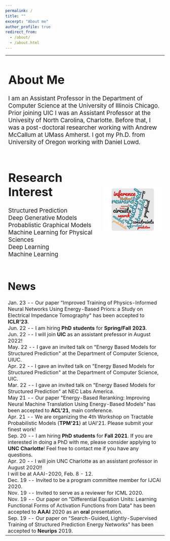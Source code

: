 ```yaml
---
permalink: /
title: ""
excerpt: "About me"
author_profile: true
redirect_from: 
  - /about/
  - /about.html
---
```


<table style="border-collapse: collapse; border: none;">
  
  <tr style="border: none;"><td style="border: none; font-size: 14pt; vertical-align:top;" valign="top" colspan="2">
  <h1> About Me </h1>

I am an Assistant Professor in the Department of Computer Science at the University of Illinois Chicago. Prior joining UIC I was an Assistant Professor at the Univesity of North Carolina, Charlotte.
Before that, I was a post-doctoral researcher working with Andrew McCallum at UMass Amherst.
I got my Ph.D. from University of Oregon working with Daniel Lowd. <br>

</td>
</tr>


<tr> <td width="60%" style="border: none; font-size: 14pt; vertical-align:top;" valign="top">

<h1> Research Interest </h1>  

Structured Prediction <br>
Deep Generative Models <br>
Probablistic Graphical Models <br>
Machine Learning for Physical Sciences <br>
Deep Learning <br>
Machine Learning <br>
  </td> <td width="40%" style="border: none;" align="right"><img width="120%" src="/images/pedram_cloud.png"/></td> </tr>

<tr> <td colspan="2" style="border: none; font-size: 12pt; vertical-align:top;">
  
<h1> News </h1>
Jan. 23 -- Our paper "Improved Training of Physics-Informed Neural Networks Using Energy-Based Priors: a Study on Electrical Impedance Tomography" has been accepted to <b>ICLR'23</b>. <br>  
Jun. 22 -- I am hiring <b>PhD students</b> for <b>Spring/Fall 2023</b>. <br>
Jun. 22 -- I will join <b>UIC</b> as an assistant prefessor in August 2022! <br>
May. 22 -- I gave an invited talk on "Energy Based Models for Structured Prediction" at the Department of Computer Science, UIUC. <br>
Apr. 22 -- I gave an invited talk on "Energy Based Models for Structured Prediction" at the Department of Computer Science, UIC.  <br>   
Mar. 22 -- I gave an invited talk on "Energy Based Models for Structured Prediction" at NEC Labs America.  <br>
May 21 -- Our paper "Energy-Based Reranking: Improving Neural Machine Translation Using Energy-Based Models" has been accepted to <b>ACL'21</b>, main conference. <br>
Apr. 21 -- We are organizing the 4th Workshop on Tractable Probabilistic Models (<b>TPM'21</b>) at UAI'21. Please submit your finest work! <br>
Sep. 20 -- I am hiring <b>PhD students</b> for <b>Fall 2021</b>. If you are interested in doing a PhD with me, please consider applying to <b>UNC Charlotte</b>! Feel free to contact me if you have any questions. <br>
Apr. 20 -- I will join UNC Charlotte as an assistant professor in August 2020!! <br>
I will be at AAAI-2020, Feb. 8 - 12.  <br>
Dec. 19 -- Invited to be a program committee member for IJCAI 2020. <br>
Nov. 19 -- Invited to serve as a reviewer for ICML 2020. <br>
Nov. 19 -- Our paper on "Differential Equation Units: Learning Functional Forms of Activation Functions from Data" has been accepted to <b>AAAI </b> 2020 as an <b>oral</b> presentation. <br>
Sep. 19 -- Our paper on "Search-Guided, Lightly-Supervised Training of Structured Prediction Energy Networks" has been accepted to <b>Neurips</b> 2019. <br> </td> </tr>
</table>



